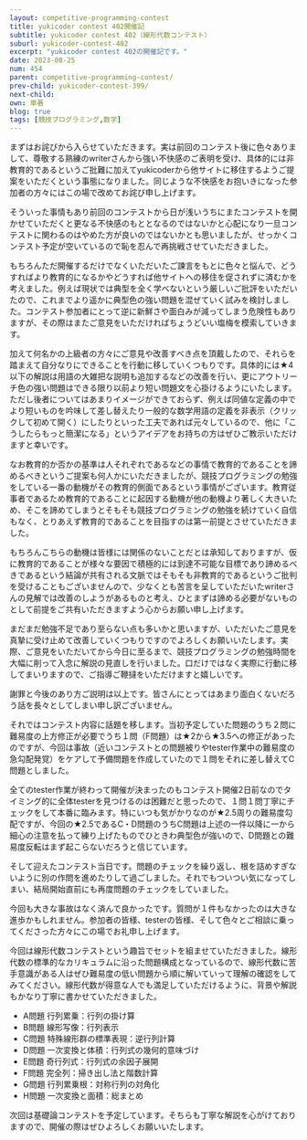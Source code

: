 ```yaml
---
layout: competitive-programming-contest
title: yukicoder contest 402開催記
subtitle: yukicoder contest 402（線形代数コンテスト）
suburl: yukicoder-contest-402
excerpt: "yukicoder contest 402の開催記です。"
date: 2023-08-25
num: 454
parent: competitive-programming-contest/
prev-child: yukicoder-contest-399/
next-child: 
own: 単著
blog: true
tags: [競技プログラミング,数学]
---
```


まずはお詫びから入らせていただきます。実は前回のコンテスト後に色々ありまして、尊敬する熟練のwriterさんから強い不快感のご表明を受け、具体的には非教育的であるというご批難に加えてyukicoderから他サイトに移住するようご提案をいただくという事態になりました。同じような不快感をお抱いきになった参加者の方々にはこの場で改めてお詫び申し上げます。


そういった事情もあり前回のコンテストから日が浅いうちにまたコンテストを開かせていただくと更なる不快感のもととなるのではないかと心配になり一旦コンテストに関わるのはやめた方が良いのではないかとも思いましたが、せっかくコンテスト予定が空いているので恥を忍んで再挑戦させていただきました。

もちろんただ開催するだけでなくいただいたご諫言をもとに色々と悩んで、どうすればより教育的になるかやどうすれば他サイトへの移住を促されずに済むかを考えました。例えば現状では典型を全く学べないという厳しいご批評をいただいたので、これまでより遥かに典型色の強い問題を混ぜていく試みを検討しました。コンテスト参加者にとって逆に新鮮さや面白みが減ってしまう危険性もありますが、その際はまたご意見をいただければちょうどいい塩梅を模索していきます。

加えて何名かの上級者の方々にご意見や改善すべき点を頂戴したので、それらを踏まえて自分なりにできることを行動に移していくつもりです。具体的には★4以下の解説は用語の大雑把な説明も追加するなどの改善を行い、更にアウトリーチ色の強い問題はできる限り以前より短い問題文を心掛けるようにいたします。ただし後者についてはあまりイメージができておらず、例えば同値な定義の中でより短いものを吟味して差し替えたり一般的な数学用語の定義を非表示（クリックして初めて開く）にしたりといった工夫であれば元々しているので、他に「こうしたらもっと簡潔になる」というアイデアをお持ちの方はぜひご教示いただけますと幸いです。

なお教育的か否かの基準は人それぞれであるなどの事情で教育的であることを諦めるべきというご提案も何人かにいただきましたが、競技プログラミングの勉強をしている一番の動機がその教育的側面であるという事情がございます。教育従事者であるため教育的であることに起因する動機が他の動機より著しく大きいため、そこを諦めてしまうとそもそも競技プログラミングの勉強を続けていく自信もなく、とりあえず教育的であることを目指すのは第一前提とさせていただきました。

もちろんこちらの動機は皆様には関係のないことだとは承知しておりますが、仮に教育的であることが様々な要因で積極的には到達不可能な目標であり諦めるべきであるという結論が共有される文脈ではそもそも非教育的であるというご批判を受けることもございませんので、少なくとも苦言を呈していただいたwriterさんの見解では改善のしようがあるものと考え、ひとまずは諦める必要がないものとして前提をご共有いただきますよう心からお願い申し上げます。

まだまだ勉強不足であり至らない点も多いかと思いますが、いただいたご意見を真摯に受け止めて改善していくつもりですのでよろしくお願いいたします。実際、ご意見をいただいてから今日に至るまで、競技プログラミングの勉強時間を大幅に削って入念に解説の見直しを行いました。口だけではなく実際に行動に移してまいりますので、ご指導ご鞭撻をいただけますと嬉しいです。

謝罪と今後のあり方ご説明は以上です。皆さんにとってはあまり面白くないだろう話を長々としてしまい申し訳ございません。


それではコンテスト内容に話題を移します。当初予定していた問題のうち２問に難易度の上方修正が必要でうち１問（F問題）は★2から★3.5への修正があったのですが、今回は事故（近いコンテストとの問題被りやtester作業中の難易度の急勾配発覚）をケアして予備問題を作成していたので１問をそれに差し替えてC問題としました。

全てのtester作業が終わって開催が決まったのもコンテスト開催2日前なのでタイミング的に全体testerを見つけるのは困難だと思ったので、１問１問丁寧にチェックをして本番に臨みます。特にいつも気がかりなのが★2.5周りの難易度勾配ですが、今回の★2.5であるC・D問題のうちC問題は上述の一件以降に一から細心の注意を払って練り上げたものでひときわ典型色が強いので、D問題との難易度反転はまず起こらないだろうと信じています。


そして迎えたコンテスト当日です。問題のチェックを繰り返し、根を詰めすぎないように別の作問を進めたりして過ごしました。それでもついつい気になってしまい、結局開始直前にも再度問題のチェックをしていました。

今回も大きな事故はなく済んで良かったです。質問が１件もなかったのは大きな進歩かもしれません。参加者の皆様、testerの皆様、そして色々とご相談に乗ってくださった方々にこの場でお礼申し上げます。

今回は線形代数コンテストという趣旨でセットを組ませていただきました。線形代数の標準的なカリキュラムに沿った問題構成となっているので、線形代数に苦手意識がある人はぜひ難易度の低い問題から順に解いていって理解の確認をしてみてください。線形代数が得意な人でも満足していただけるように、背景や解説もかなり丁寧に書かせていただきました。
- A問題 行列累乗：行列の掛け算
- B問題 線形写像：行列表示
- C問題 特殊線形群の標準表現：逆行列計算
- D問題 一次変換と体積：行列式の幾何的意味づけ
- E問題 奇行列式：行列式の余因子展開
- F問題 完全列：掃き出し法と階数計算
- G問題 行列累乗根：対称行列の対角化
- H問題 一次変換と面積：総まとめ

次回は基礎論コンテストを予定しています。そちらも丁寧な解説を心がけておりますので、開催の際はぜひよろしくお願いいたします。
